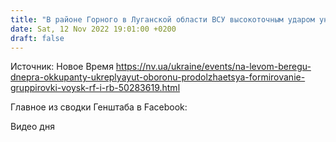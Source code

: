 ```yaml
---
title: "В районе Горного в Луганской области ВСУ высокоточным ударом уничтожили 27 оккупантов, еще 18 ранены — Генштаб"
date: Sat, 12 Nov 2022 19:01:00 +0200
draft: false
---
```

Источник: Новое Время https://nv.ua/ukraine/events/na-levom-beregu-dnepra-okkupanty-ukreplyayut-oboronu-prodolzhaetsya-formirovanie-gruppirovki-voysk-rf-i-rb-50283619.html


Главное из сводки Генштаба в Facebook:

 Видео дня   
